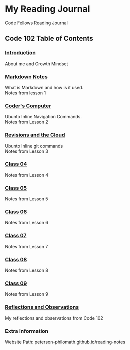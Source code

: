 # My Reading Journal

Code Fellows Reading Journal

## Code 102 Table of Contents

### [Introduction](Introduction.md)

About me and Growth Mindset

### [Markdown Notes](MARKDOWN.md)

What is Markdown and how is it used.  
Notes from lesson 1

### [Coder's Computer](coderscomputer.md)

Ubunto Inline Navigation Commands.  
Notes from Lesson 2

### [Revisions and the Cloud](githubconnection.md)

Ubunto Inline git commands  
Notes from Lesson 3

### [Class 04](class04.md)

Notes from Lesson 4

### [Class 05](class05.md)

Notes from Lesson 5

### [Class 06](class06.md)

Notes from Lesson 6

### [Class 07](class07.md)

Notes from Lesson 7

### [Class 08](class08.md)

Notes from Lesson 8

### [Class 09](class09.md)

Notes from Lesson 9


### [Reflections and Observations](reflections.md)

My reflections and observations from Code 102

### Extra Information

Website Path: peterson-philomath.github.io/reading-notes
